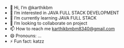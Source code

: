- 👋 Hi, I’m @karthikbm
- 👀 I’m interested in JAVA FULL STACK DEVELOPMENT
- 🌱 I’m currently learning JAVA FULL STACK
- 💞️ I’m looking to collaborate on project
- 📫 How to reach me karthikbmbm8340@gmail.com
- 😄 Pronouns: ...
- ⚡ Fun fact: katzz

<!---
karthikbmbmbm/karthikbmbmbm is a ✨ special ✨ repository because its `README.md` (this file) appears on your GitHub profile.
You can click the Preview link to take a look at your changes.
--->
